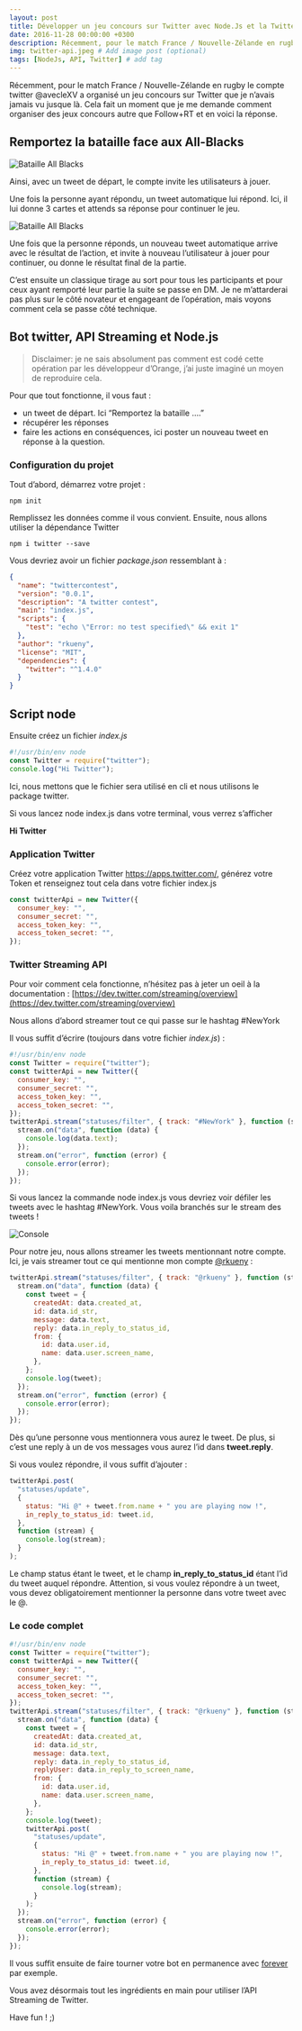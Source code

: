 ```yaml
---
layout: post
title: Développer un jeu concours sur Twitter avec Node.Js et la Twitter API Streaming
date: 2016-11-28 00:00:00 +0300
description: Récemment, pour le match France / Nouvelle-Zélande en rugby le compte twitter @avecleXV a organisé un jeu concours sur Twitter que je n’avais jamais vu jusque là. Cela fait un moment que je me demande comment organiser des jeux concours autre que Follow+RT et en voici la réponse.
img: twitter-api.jpeg # Add image post (optional)
tags: [NodeJs, API, Twitter] # add tag
---
```


Récemment, pour le match France / Nouvelle-Zélande en rugby le compte twitter @avecleXV a organisé un jeu concours sur Twitter que je n’avais jamais vu jusque là. Cela fait un moment que je me demande comment organiser des jeux concours autre que Follow+RT et en voici la réponse.

## Remportez la bataille face aux All-Blacks

![Bataille All Blacks]({{site.baseurl}}/assets/img/twitter_orange_1.png)

Ainsi, avec un tweet de départ, le compte invite les utilisateurs à jouer.

Une fois la personne ayant répondu, un tweet automatique lui répond. Ici, il lui donne 3 cartes et attends sa réponse pour continuer le jeu.

![Bataille All Blacks]({{site.baseurl}}/assets/img/twitter_orange_2.png)

Une fois que la personne réponds, un nouveau tweet automatique arrive avec le résultat de l’action, et invite à nouveau l’utilisateur à jouer pour continuer, ou donne le résultat final de la partie.

C’est ensuite un classique tirage au sort pour tous les participants et pour ceux ayant remporté leur partie la suite se passe en DM. Je ne m’attarderai pas plus sur le côté novateur et engageant de l’opération, mais voyons comment cela se passe côté technique.

## Bot twitter, API Streaming et Node.js

> Disclaimer: je ne sais absolument pas comment est codé cette opération par les développeur d’Orange, j’ai juste imaginé un moyen de reproduire cela.

Pour que tout fonctionne, il vous faut :

- un tweet de départ. Ici “Remportez la bataille ….”
- récupérer les réponses
- faire les actions en conséquences, ici poster un nouveau tweet en réponse à la question.

### Configuration du projet

Tout d’abord, démarrez votre projet :

`npm init`

Remplissez les données comme il vous convient. Ensuite, nous allons utiliser la dépendance Twitter

`npm i twitter --save`

Vous devriez avoir un fichier _package.json_ ressemblant à :

```json
{
  "name": "twittercontest",
  "version": "0.0.1",
  "description": "A twitter contest",
  "main": "index.js",
  "scripts": {
    "test": "echo \"Error: no test specified\" && exit 1"
  },
  "author": "rkueny",
  "license": "MIT",
  "dependencies": {
    "twitter": "^1.4.0"
  }
}
```

## Script node

Ensuite créez un fichier _index.js_

```js
#!/usr/bin/env node
const Twitter = require("twitter");
console.log("Hi Twitter");
```

Ici, nous mettons que le fichier sera utilisé en cli et nous utilisons le package twitter.

Si vous lancez node index.js dans votre terminal, vous verrez s’afficher

**Hi Twitter**

### Application Twitter

Créez votre application Twitter https://apps.twitter.com/, générez votre Token et renseignez tout cela dans votre fichier index.js

```js
const twitterApi = new Twitter({
  consumer_key: "",
  consumer_secret: "",
  access_token_key: "",
  access_token_secret: "",
});
```

### Twitter Streaming API

Pour voir comment cela fonctionne, n’hésitez pas à jeter un oeil à la documentation : [https://dev.twitter.com/streaming/overview](https://dev.twitter.com/streaming/overview)

Nous allons d’abord streamer tout ce qui passe sur le hashtag #NewYork

Il vous suffit d’écrire (toujours dans votre fichier _index.js_) :

```js
#!/usr/bin/env node
const Twitter = require("twitter");
const twitterApi = new Twitter({
  consumer_key: "",
  consumer_secret: "",
  access_token_key: "",
  access_token_secret: "",
});
twitterApi.stream("statuses/filter", { track: "#NewYork" }, function (stream) {
  stream.on("data", function (data) {
    console.log(data.text);
  });
  stream.on("error", function (error) {
    console.error(error);
  });
});
```

Si vous lancez la commande node index.js vous devriez voir défiler les tweets avec le hashtag #NewYork. Vous voila branchés sur le stream des tweets !

![Console]({{site.baseurl}}/assets/img/twitter_orange_3.png)

Pour notre jeu, nous allons streamer les tweets mentionnant notre compte. Ici, je vais streamer tout ce qui mentionne mon compte [@rkueny](https://twitter.com/rkueny) :

```js
twitterApi.stream("statuses/filter", { track: "@rkueny" }, function (stream) {
  stream.on("data", function (data) {
    const tweet = {
      createdAt: data.created_at,
      id: data.id_str,
      message: data.text,
      reply: data.in_reply_to_status_id,
      from: {
        id: data.user.id,
        name: data.user.screen_name,
      },
    };
    console.log(tweet);
  });
  stream.on("error", function (error) {
    console.error(error);
  });
});
```

Dès qu’une personne vous mentionnera vous aurez le tweet. De plus, si c’est une reply à un de vos messages vous aurez l’id dans **tweet.reply**.

Si vous voulez répondre, il vous suffit d’ajouter :

```js
twitterApi.post(
  "statuses/update",
  {
    status: "Hi @" + tweet.from.name + " you are playing now !",
    in_reply_to_status_id: tweet.id,
  },
  function (stream) {
    console.log(stream);
  }
);
```

Le champ status étant le tweet, et le champ **in_reply_to_status_id** étant l’id du tweet auquel répondre. Attention, si vous voulez répondre à un tweet, vous devez obligatoirement mentionner la personne dans votre tweet avec le @.

### Le code complet

```js
#!/usr/bin/env node
const Twitter = require("twitter");
const twitterApi = new Twitter({
  consumer_key: "",
  consumer_secret: "",
  access_token_key: "",
  access_token_secret: "",
});
twitterApi.stream("statuses/filter", { track: "@rkueny" }, function (stream) {
  stream.on("data", function (data) {
    const tweet = {
      createdAt: data.created_at,
      id: data.id_str,
      message: data.text,
      reply: data.in_reply_to_status_id,
      replyUser: data.in_reply_to_screen_name,
      from: {
        id: data.user.id,
        name: data.user.screen_name,
      },
    };
    console.log(tweet);
    twitterApi.post(
      "statuses/update",
      {
        status: "Hi @" + tweet.from.name + " you are playing now !",
        in_reply_to_status_id: tweet.id,
      },
      function (stream) {
        console.log(stream);
      }
    );
  });
  stream.on("error", function (error) {
    console.error(error);
  });
});
```

Il vous suffit ensuite de faire tourner votre bot en permanence avec [forever](https://github.com/foreversd/forever) par exemple.

Vous avez désormais tout les ingrédients en main pour utiliser l’API Streaming de Twitter.

Have fun ! ;)
